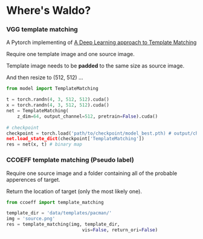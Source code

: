 # Where's Waldo?

### VGG template matching

A Pytorch implementing of [A Deep Learning approach to Template Matching](http://cs231n.stanford.edu/reports/2017/pdfs/817.pdf)

Require one template image and one source image.

Template image needs to be **padded** to the same size as source image.

And then resize to (512, 512) ...

```python
from model import TemplateMatching

t = torch.randn(4, 3, 512, 512).cuda()
x = torch.randn(4, 3, 512, 512).cuda()
net = TemplateMatching(
    z_dim=64, output_channel=512, pretrain=False).cuda()
    
# checkpoint
checkpoint = torch.load('path/to/checkpoint/model_best.pth) # output/checkpoint/
net.load_state_dict(checkpoint['TemplateMatching'])
res = net(x, t) # binary map 
```

### CCOEFF template matching (Pseudo label)

Require one source image and a folder containing all of the probable apperences of target.

Return the location of target (only the most likely one).

```python
from ccoeff import template_matching

template_dir = 'data/templates/pacman/'
img = 'source.png'
res = template_matching(img, template_dir,
                            vis=False, return_ori=False)
```

